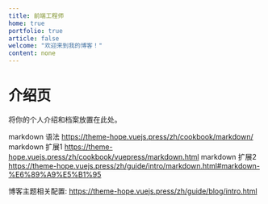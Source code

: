 ```yaml
---
title: 前端工程师
home: true
portfolio: true
article: false
welcome: "欢迎来到我的博客！"
content: none
---
```


# 介绍页

将你的个人介绍和档案放置在此处。

markdown 语法 https://theme-hope.vuejs.press/zh/cookbook/markdown/
markdown 扩展1 https://theme-hope.vuejs.press/zh/cookbook/vuepress/markdown.html
markdown 扩展2 https://theme-hope.vuejs.press/zh/guide/intro/markdown.html#markdown-%E6%89%A9%E5%B1%95


博客主题相关配置: https://theme-hope.vuejs.press/zh/guide/blog/intro.html


